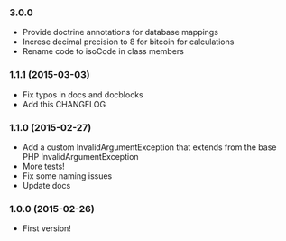 ### 3.0.0
  * Provide doctrine annotations for database mappings
  * Increse decimal precision to 8 for bitcoin for calculations
  * Rename code to isoCode in class members

### 1.1.1 (2015-03-03)
  * Fix typos in docs and docblocks
  * Add this CHANGELOG

### 1.1.0 (2015-02-27)
  * Add a custom InvalidArgumentException that extends from the base PHP InvalidArgumentException
  * More tests!
  * Fix some naming issues
  * Update docs

### 1.0.0 (2015-02-26)

  * First version!
